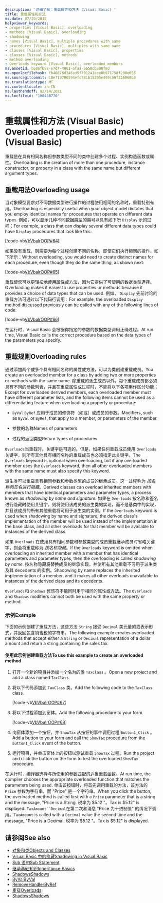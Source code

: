 ```yaml
---
description: '详细了解：重载属性和方法 (Visual Basic) '
title: 重载属性和方法
ms.date: 07/20/2015
helpviewer_keywords:
- properties [Visual Basic], overloading
- methods [Visual Basic], overloading
- shadowing
- names [Visual Basic], multiple procedures with same
- procedures [Visual Basic], multiples with same name
- classes [Visual Basic], properties
- classes [Visual Basic], methods
- method overloading
- Overloads keyword [Visual Basic], overloaded members
ms.assetid: b686fb97-e7d7-4001-afaa-6650cba08f0d
ms.openlocfilehash: fb46876d346ad5f391241aee0b07175df290e656
ms.sourcegitcommit: 10e719780594efc781b15295e499c66f316068b8
ms.translationtype: MT
ms.contentlocale: zh-CN
ms.lasthandoff: 02/14/2021
ms.locfileid: "100438770"
---
```

# <a name="overloaded-properties-and-methods-visual-basic"></a><span data-ttu-id="b9d0a-103">重载属性和方法 (Visual Basic) </span><span class="sxs-lookup"><span data-stu-id="b9d0a-103">Overloaded properties and methods (Visual Basic)</span></span>

<span data-ttu-id="b9d0a-104">重载是在具有相同名称但参数类型不同的类中创建多个过程、实例构造函数或属性。</span><span class="sxs-lookup"><span data-stu-id="b9d0a-104">Overloading is the creation of more than one procedure, instance constructor, or property in a class with the same name but different argument types.</span></span>

## <a name="overloading-usage"></a><span data-ttu-id="b9d0a-105">重载用法</span><span class="sxs-lookup"><span data-stu-id="b9d0a-105">Overloading usage</span></span>

<span data-ttu-id="b9d0a-106">当对象模型要求对不同数据类型进行操作的过程使用相同的名称时，重载特别有用。</span><span class="sxs-lookup"><span data-stu-id="b9d0a-106">Overloading is especially useful when your object model dictates that you employ identical names for procedures that operate on different data types.</span></span> <span data-ttu-id="b9d0a-107">例如，可以显示几种不同数据类型的类可以具有如下所 `Display` 示的过程：</span><span class="sxs-lookup"><span data-stu-id="b9d0a-107">For example, a class that can display several different data types could have `Display` procedures that look like this:</span></span>

[!code-vb[VbVbalrOOP#64](~/samples/snippets/visualbasic/VS_Snippets_VBCSharp/VbVbalrOOP/VB/OOP.vb#64)]

<span data-ttu-id="b9d0a-108">如果没有重载，则需要为每个过程创建不同的名称，即使它们执行相同的操作，如下所示：</span><span class="sxs-lookup"><span data-stu-id="b9d0a-108">Without overloading, you would need to create distinct names for each procedure, even though they do the same thing, as shown next:</span></span>

[!code-vb[VbVbalrOOP#65](~/samples/snippets/visualbasic/VS_Snippets_VBCSharp/VbVbalrOOP/VB/OOP.vb#65)]

<span data-ttu-id="b9d0a-109">重载使您可以更轻松地使用属性或方法，因为它提供了可使用的数据类型选择。</span><span class="sxs-lookup"><span data-stu-id="b9d0a-109">Overloading makes it easier to use properties or methods because it provides a choice of data types that can be used.</span></span> <span data-ttu-id="b9d0a-110">例如， `Display` 先前讨论的重载方法可通过以下代码行调用：</span><span class="sxs-lookup"><span data-stu-id="b9d0a-110">For example, the overloaded `Display` method discussed previously can be called with any of the following lines of code:</span></span>

[!code-vb[VbVbalrOOP#66](~/samples/snippets/visualbasic/VS_Snippets_VBCSharp/VbVbalrOOP/VB/OOP.vb#66)]

<span data-ttu-id="b9d0a-111">在运行时，Visual Basic 会根据你指定的参数的数据类型调用正确过程。</span><span class="sxs-lookup"><span data-stu-id="b9d0a-111">At run time, Visual Basic calls the correct procedure based on the data types of the parameters you specify.</span></span>

## <a name="overloading-rules"></a><span data-ttu-id="b9d0a-112">重载规则</span><span class="sxs-lookup"><span data-stu-id="b9d0a-112">Overloading rules</span></span>

 <span data-ttu-id="b9d0a-113">通过添加两个或多个具有相同名称的属性或方法，可以为类创建重载成员。</span><span class="sxs-lookup"><span data-stu-id="b9d0a-113">You create an overloaded member for a class by adding two or more properties or methods with the same name.</span></span> <span data-ttu-id="b9d0a-114">除重载的派生成员以外，每个重载成员都必须具有不同的参数列表，并且在重载属性或过程时，不能将以下各项用作区分功能：</span><span class="sxs-lookup"><span data-stu-id="b9d0a-114">Except for overloaded derived members, each overloaded member must have different parameter lists, and the following items cannot be used as a differentiating feature when overloading a property or procedure:</span></span>

- <span data-ttu-id="b9d0a-115">`ByVal` `ByRef` 应用于成员的修饰符（如或）或成员的参数。</span><span class="sxs-lookup"><span data-stu-id="b9d0a-115">Modifiers, such as `ByVal` or `ByRef`, that apply to a member, or parameters of the member.</span></span>

- <span data-ttu-id="b9d0a-116">参数的名称</span><span class="sxs-lookup"><span data-stu-id="b9d0a-116">Names of parameters</span></span>

- <span data-ttu-id="b9d0a-117">过程的返回类型</span><span class="sxs-lookup"><span data-stu-id="b9d0a-117">Return types of procedures</span></span>

<span data-ttu-id="b9d0a-118">`Overloads`当重载时，关键字是可选的，但是，如果任何重载成员使用 `Overloads` 关键字，则所有其他具有相同名称的重载成员也必须指定此关键字。</span><span class="sxs-lookup"><span data-stu-id="b9d0a-118">The `Overloads` keyword is optional when overloading, but if any overloaded member uses the `Overloads` keyword, then all other overloaded members with the same name must also specify this keyword.</span></span>

<span data-ttu-id="b9d0a-119">派生类可以重载具有相同参数和参数类型的成员的继承成员，这一过程称为 *按名称和签名进行隐藏*。</span><span class="sxs-lookup"><span data-stu-id="b9d0a-119">Derived classes can overload inherited members with members that have identical parameters and parameter types, a process known as *shadowing by name and signature*.</span></span> <span data-ttu-id="b9d0a-120">如果在 `Overloads` 按名称和签名进行隐藏时使用关键字，则将使用该成员的派生类的实现，而不是基类中的实现，并且该成员的所有其他重载将可用于派生类的实例。</span><span class="sxs-lookup"><span data-stu-id="b9d0a-120">If the `Overloads` keyword is used when shadowing by name and signature, the derived class's implementation of the member will be used instead of the implementation in the base class, and all other overloads for that member will be available to instances of the derived class.</span></span>

<span data-ttu-id="b9d0a-121">如果 `Overloads` 在使用具有相同参数和参数类型的成员重载继承成员时省略关键字，则会将重载称为 *按名称隐藏*。</span><span class="sxs-lookup"><span data-stu-id="b9d0a-121">If the `Overloads` keyword is omitted when overloading an inherited member with a member that has identical parameters and parameter types, then the overloading is called *shadowing by name*.</span></span> <span data-ttu-id="b9d0a-122">按名称隐藏将替换成员的继承实现，并使所有其他重载不可用于派生类及其 decedents 的实例。</span><span class="sxs-lookup"><span data-stu-id="b9d0a-122">Shadowing by name replaces the inherited implementation of a member, and it makes all other overloads unavailable to instances of the derived class and its decedents.</span></span>

<span data-ttu-id="b9d0a-123">`Overloads`和 `Shadows` 修饰符不能同时用于相同的属性或方法。</span><span class="sxs-lookup"><span data-stu-id="b9d0a-123">The `Overloads` and `Shadows` modifiers cannot both be used with the same property or method.</span></span>

### <a name="example"></a><span data-ttu-id="b9d0a-124">示例</span><span class="sxs-lookup"><span data-stu-id="b9d0a-124">Example</span></span>

<span data-ttu-id="b9d0a-125">下面的示例创建了重载方法，这些方法 `String` 接受 `Decimal` 美元量的或表示形式，并返回包含销售税的字符串。</span><span class="sxs-lookup"><span data-stu-id="b9d0a-125">The following example creates overloaded methods that accept either a `String` or `Decimal` representation of a dollar amount and return a string containing the sales tax.</span></span>

#### <a name="to-use-this-example-to-create-an-overloaded-method"></a><span data-ttu-id="b9d0a-126">使用此示例创建重载方法</span><span class="sxs-lookup"><span data-stu-id="b9d0a-126">To use this example to create an overloaded method</span></span>

1. <span data-ttu-id="b9d0a-127">打开一个新的项目并添加一个名为的类 `TaxClass` 。</span><span class="sxs-lookup"><span data-stu-id="b9d0a-127">Open a new project and add a class named `TaxClass`.</span></span>

2. <span data-ttu-id="b9d0a-128">将以下代码添加到 `TaxClass` 类。</span><span class="sxs-lookup"><span data-stu-id="b9d0a-128">Add the following code to the `TaxClass` class.</span></span>

    [!code-vb[VbVbalrOOP#67](~/samples/snippets/visualbasic/VS_Snippets_VBCSharp/VbVbalrOOP/VB/OOP.vb#67)]

3. <span data-ttu-id="b9d0a-129">将以下过程添加到窗体。</span><span class="sxs-lookup"><span data-stu-id="b9d0a-129">Add the following procedure to your form.</span></span>

    [!code-vb[VbVbalrOOP#68](~/samples/snippets/visualbasic/VS_Snippets_VBCSharp/VbVbalrOOP/VB/OOP.vb#68)]

4. <span data-ttu-id="b9d0a-130">向窗体添加一个按钮，并 `ShowTax` 从按钮的事件调用过程 `Button1_Click` 。</span><span class="sxs-lookup"><span data-stu-id="b9d0a-130">Add a button to your form and call the `ShowTax` procedure from the `Button1_Click` event of the button.</span></span>

5. <span data-ttu-id="b9d0a-131">运行项目，并单击窗体上的按钮以测试重载 `ShowTax` 过程。</span><span class="sxs-lookup"><span data-stu-id="b9d0a-131">Run the project and click the button on the form to test the overloaded `ShowTax` procedure.</span></span>

<span data-ttu-id="b9d0a-132">在运行时，编译器选择与所使用的参数匹配的适当重载函数。</span><span class="sxs-lookup"><span data-stu-id="b9d0a-132">At run time, the compiler chooses the appropriate overloaded function that matches the parameters being used.</span></span> <span data-ttu-id="b9d0a-133">单击该按钮时，将首先调用重载的方法，该方法的 `Price` 参数为字符串，而 "Price" 是一个字符串。</span><span class="sxs-lookup"><span data-stu-id="b9d0a-133">When you click the button, the overloaded method is called first with a `Price` parameter that is a string and the message, "Price is a String.</span></span> <span data-ttu-id="b9d0a-134">税率为 $5.12 "。</span><span class="sxs-lookup"><span data-stu-id="b9d0a-134">Tax is $5.12" is displayed.</span></span> <span data-ttu-id="b9d0a-135">`TaxAmount``Decimal`在第二次和消息 "Price 为十进制值" 的情况下调用。</span><span class="sxs-lookup"><span data-stu-id="b9d0a-135">`TaxAmount` is called with a `Decimal` value the second time and the message, "Price is a Decimal.</span></span> <span data-ttu-id="b9d0a-136">税率为 $5.12 "。</span><span class="sxs-lookup"><span data-stu-id="b9d0a-136">Tax is $5.12" is displayed.</span></span>

## <a name="see-also"></a><span data-ttu-id="b9d0a-137">请参阅</span><span class="sxs-lookup"><span data-stu-id="b9d0a-137">See also</span></span>

- [<span data-ttu-id="b9d0a-138">对象和类</span><span class="sxs-lookup"><span data-stu-id="b9d0a-138">Objects and Classes</span></span>](index.md)
- [<span data-ttu-id="b9d0a-139">Visual Basic 中的隐藏</span><span class="sxs-lookup"><span data-stu-id="b9d0a-139">Shadowing in Visual Basic</span></span>](../declared-elements/shadowing.md)
- [<span data-ttu-id="b9d0a-140">Sub 语句</span><span class="sxs-lookup"><span data-stu-id="b9d0a-140">Sub Statement</span></span>](../../../language-reference/statements/sub-statement.md)
- [<span data-ttu-id="b9d0a-141">继承基础知识</span><span class="sxs-lookup"><span data-stu-id="b9d0a-141">Inheritance Basics</span></span>](inheritance-basics.md)
- [<span data-ttu-id="b9d0a-142">Shadows</span><span class="sxs-lookup"><span data-stu-id="b9d0a-142">Shadows</span></span>](../../../language-reference/modifiers/shadows.md)
- [<span data-ttu-id="b9d0a-143">ByVal</span><span class="sxs-lookup"><span data-stu-id="b9d0a-143">ByVal</span></span>](../../../language-reference/modifiers/byval.md)
- [<span data-ttu-id="b9d0a-144">RemoveHandler</span><span class="sxs-lookup"><span data-stu-id="b9d0a-144">ByRef</span></span>](../../../language-reference/modifiers/byref.md)
- [<span data-ttu-id="b9d0a-145">重载</span><span class="sxs-lookup"><span data-stu-id="b9d0a-145">Overloads</span></span>](../../../language-reference/modifiers/overloads.md)
- [<span data-ttu-id="b9d0a-146">Shadows</span><span class="sxs-lookup"><span data-stu-id="b9d0a-146">Shadows</span></span>](../../../language-reference/modifiers/shadows.md)
